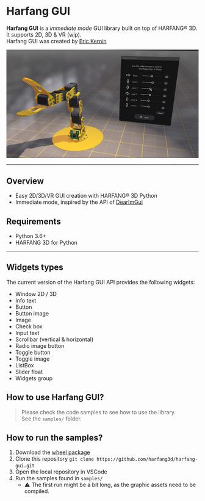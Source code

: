 # Harfang GUI

**Harfang GUI** is a _immediate mode_ GUI library built on top of HARFANG® 3D.
It supports 2D, 3D & VR (wip).<br>
Harfang GUI was created by [Eric Kernin](https://github.com/ErkMkd)

![hgui](screenshots/gui.png)
___
## Overview  
* Easy 2D/3D/VR GUI creation with HARFANG® 3D Python
* Immediate mode, inspired by the API of [DearImGui](https://github.com/ocornut/imgui)

## Requirements

* Python 3.6+
* HARFANG 3D for Python
___
## Widgets types

The current version of the Harfang GUI API provides the following widgets:

- Window 2D / 3D  
- Info text  
- Button  
- Button image  
- Image  
- Check box  
- Input text  
- Scrollbar (vertical & horizontal)  
- Radio image button
- Toggle button
- Toggle image
- ListBox
- Slider float
- Widgets group

## How to use Harfang GUI?

>Please check the code samples to see how to use the library.<br>
See the `samples/` folder.

## How to run the samples?

1. Download the [wheel package](https://github.com/harfang3d/harfang-gui/releases)
2. Clone this repository `git clone https://github.com/harfang3d/harfang-gui.git`
3. Open the local repository in VSCode
4. Run the samples found in `samples/`
   - :warning: The first run might be a bit long, as the graphic assets need to be compiled.